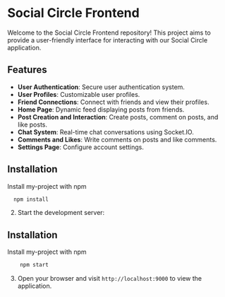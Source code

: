 # Social Circle Frontend

Welcome to the Social Circle Frontend repository! This project aims to provide a user-friendly interface for interacting with our Social Circle application.

## Features

- **User Authentication**: Secure user authentication system.
- **User Profiles**: Customizable user profiles.
- **Friend Connections**: Connect with friends and view their profiles.
- **Home Page**: Dynamic feed displaying posts from friends.
- **Post Creation and Interaction**: Create posts, comment on posts, and like posts.
- **Chat System**: Real-time chat conversations using Socket.IO.
- **Comments and Likes**: Write comments on posts and like comments.
- **Settings Page**: Configure account settings.
## Installation

Install my-project with npm

```bash
  npm install
```
    

2. Start the development server:

## Installation

Install my-project with npm

```bash
    npm start
```
    
3. Open your browser and visit `http://localhost:9000` to view the application.

